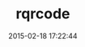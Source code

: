 ---
layout: post
title:  "rqrcode"
repo:   "whomwah/rqrcode"
date:   2015-02-18 17:22:44
gemurl: http://whomwah.github.com/rqrcode/
---